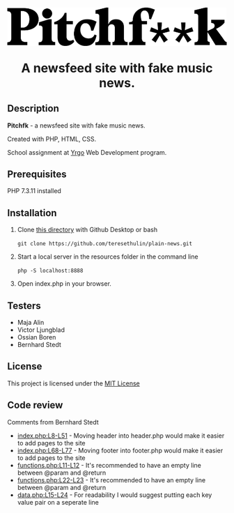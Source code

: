 <h1 align="center">
    <br>
    <img src="/resources/images/pitchf--k.png" align="center">
    <br>
    <br>
        A newsfeed site with fake music news.
    <br>
</h1>




## Description
**Pitchfk** - a newsfeed site with fake music news.

Created with PHP, HTML, CSS.

School assignment at [Yrgo](https://yrgo.se/) Web Development program.


## Prerequisites
PHP 7.3.11 installed

## Installation
1. Clone [this directory](https://github.com/teresethulin/plain-news.git) with Github Desktop or bash

    `git clone https://github.com/teresethulin/plain-news.git`
    
2. Start a local server in the resources folder in the command line

    `php -S localhost:8888`

3. Open index.php in your browser.
    
    
## Testers
- Maja Alin
- Victor Ljungblad
- Ossian Boren
- Bernhard Stedt

## License
This project is licensed under the [MIT License](../plain-news/LICENSE)

## Code review
Comments from Bernhard Stedt

* [index.php:L8-L51](https://github.com/teresethulin/plain-news/blob/0b058e9456b95a55a7b280ae537adde1487289ae/resources/index.php#L8-L51)  - Moving header into header.php would make it easier to add pages to the site
* [index.php:L68-L77](https://github.com/teresethulin/plain-news/blob/0b058e9456b95a55a7b280ae537adde1487289ae/resources/index.php#L68-L77) - Moving footer into footer.php would make it easier to add pages to the site
* [functions.php:L11-L12](https://github.com/teresethulin/plain-news/blob/0b058e9456b95a55a7b280ae537adde1487289ae/resources/functions.php#L11-L12) - It's recommended to have an empty line between @param and @return
* [functions.php:L22-L23](https://github.com/teresethulin/plain-news/blob/0b058e9456b95a55a7b280ae537adde1487289ae/resources/functions.php#L22-L23) - It's recommended to have an empty line between @param and @return
* [data.php:L15-L24](https://github.com/teresethulin/plain-news/blob/0b058e9456b95a55a7b280ae537adde1487289ae/resources/data.php#L15-L24) - For readability I would suggest putting each key value pair on a seperate line

